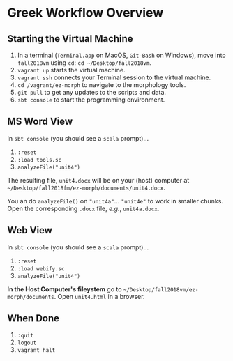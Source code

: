 # Greek Workflow Overview

## Starting the Virtual Machine

1. In a terminal (`Terminal.app` on MacOS, `Git-Bash` on Windows), move into `fall2018vm` using `cd`:  `cd ~/Desktop/fall2018vm`.
1. `vagrant up` starts the virtual machine.
1. `vagrant ssh` connects your Terminal session to the virtual machine.
1. `cd /vagrant/ez-morph` to navigate to the morphology tools.
1. `git pull` to get any updates to the scripts and data.
1. `sbt console` to start the programming environment.

## MS Word View

In `sbt console` (you should see a `scala` prompt)…

1. `:reset`
1. `:load tools.sc` 
1. `analyzeFile("unit4")`

The resulting file, `unit4.docx` will be on your (host) computer at `~/Desktop/fall2018fm/ez-morph/documents/unit4.docx`.

You an do `analyzeFile()` on `"unit4a"`… `"unit4e"` to work in smaller chunks. Open the corresponding `.docx` file, *e.g.*, `unit4a.docx`.

## Web View

In `sbt console` (you should see a `scala` prompt)…

1. `:reset`
1. `:load webify.sc` 
1. `analyzeFile("unit4")` 

**In the Host Computer's fileystem** go to `~/Desktop/fall2018vm/ez-morph/documents`. Open `unit4.html` in a browser.

## When Done

1. `:quit`
1. `logout`
1. `vagrant halt`

